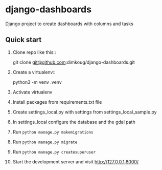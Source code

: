 # django-dashboards
Django project to create dashboards with columns and tasks 

Quick start
-----------

1. Clone repo  like this::

      git clone  git@github.com:dimkoug/django-dashboards.git

2. Create a virtualenv::

    python3 -m venv .venv

3. Activate virtualenv

4. Install packages from requirements.txt file

5. Create settings_local.py with settings from settings_local_sample.py

6. In settings_local configure the database and the gdal path 

7. Run `python manage.py makemigrations`

8. Run `python manage.py migrate`

9. Run `python manage.py createsuperuser`

10. Start the development server and visit http://127.0.0.1:8000/
